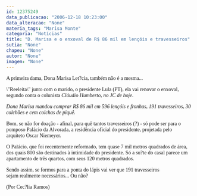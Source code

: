 ```yaml
---
id: 12375249
data_publicacao: "2006-12-18 10:23:00"
data_alteracao: "None"
materia_tags: "Marisa Monte"
categoria: "Notícias"
title: "D. Marisa e o enxoval de R$ 86 mil em lençóis e travesseiros"
sutia: "None"
chapeu: "None"
autor: "None"
imagem: "None"
---
```

<p><P><FONT face=Verdana>A primeira dama,&nbsp;Dona Marisa Let?cia, também não é a mesma...&nbsp;</FONT></P></p>
<p><P><FONT face=Verdana>\"Reeleita\" junto com o marido, o presidente Lula (PT),&nbsp;ela vai renovar o enxoval, segundo conta&nbsp;o colunista <EM>Cláudio Humberto, no JC de hoje</EM>.</FONT></P></p>
<p><P><FONT face=Verdana><EM>Dona Marisa mandou comprar R$ 86 mil em 596 lençóis e fronhas, 191 travesseiros, 30 colchões e cem colchas de piquê.</EM></FONT></P></p>
<p><P><FONT face=Verdana>Bom, se não for doação - afinal, para quê tantos travesseiros (?) - só pode ser para o pomposo&nbsp;Palácio da Alvorada, a residência oficial do presidente, projetada pelo arquiteto&nbsp;Oscar Niemeyer.</FONT></P></p>
<p><P><FONT face=Verdana>O&nbsp;Palácio, que foi recentemente reformado,&nbsp;tem </FONT><FONT face=Verdana>quase 7 mil metros quadrados&nbsp;de área, dos quais 800 são destinados à intimidade do presidente. </FONT><FONT face=Verdana>Só a su?te do casal parece um apartamento de três quartos, com seus 120 metros quadrados.</FONT></P></p>
<p><P><FONT face=Verdana>Sendo assim, se formos para&nbsp;a ponta do lápis&nbsp;vai ver que&nbsp;191 travesseiros sejam&nbsp;realmente necessários... Ou não?</FONT></P></p>
<p><P><FONT face=Verdana>(Por Cec?lia Ramos)</FONT></P> </p>
